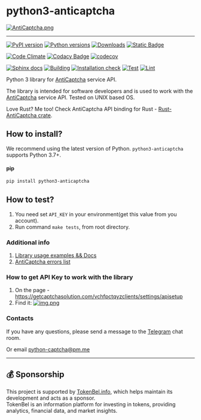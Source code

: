 # python3-anticaptcha

[![AntiCaptcha.png](https://s.vyjava.xyz/files/2024/12-December/17/b18528fc/AntiCaptcha.png)](https://vyjava.xyz/dashboard/image/b18528fc-8572-4167-9d2f-abaacf4e1053)

<hr>

[![PyPI version](https://badge.fury.io/py/python3-anticaptcha.svg)](https://badge.fury.io/py/python3-anticaptcha)
[![Python versions](https://img.shields.io/pypi/pyversions/python3-anticaptcha.svg?logo=python&logoColor=FBE072)](https://badge.fury.io/py/python3-anticaptcha)
[![Downloads](https://static.pepy.tech/badge/python3-anticaptcha/month)](https://pepy.tech/project/python3-anticaptcha)
[![Static Badge](https://img.shields.io/badge/docs-Sphinx-green?label=Documentation&labelColor=gray)](https://andreidrang.github.io/python3-anticaptcha/)

[![Code Climate](https://codeclimate.com/github/AndreiDrang/python3-anticaptcha/badges/gpa.svg)](https://codeclimate.com/github/AndreiDrang/python3-anticaptcha)
[![Codacy Badge](https://app.codacy.com/project/badge/Grade/7f49780f2edb48d4b133833887c850e8)](https://www.codacy.com/gh/AndreiDrang/python3-anticaptcha/dashboard?utm_source=github.com&amp;utm_medium=referral&amp;utm_content=AndreiDrang/python3-anticaptcha&amp;utm_campaign=Badge_Grade)
[![codecov](https://codecov.io/gh/AndreiDrang/python3-anticaptcha/branch/main/graph/badge.svg?token=W92nfZY6Tz)](https://codecov.io/gh/AndreiDrang/python3-anticaptcha)

[![Sphinx docs](https://github.com/AndreiDrang/python3-anticaptcha/actions/workflows/sphinx.yml/badge.svg?branch=release)](https://github.com/AndreiDrang/python3-anticaptcha/actions/workflows/sphinx.yml)
[![Building](https://github.com/AndreiDrang/python3-anticaptcha/actions/workflows/build.yml/badge.svg)](https://github.com/AndreiDrang/python3-anticaptcha/actions/workflows/build.yml)
[![Installation check](https://github.com/AndreiDrang/python3-anticaptcha/actions/workflows/install.yml/badge.svg?branch=main)](https://github.com/AndreiDrang/python3-anticaptcha/actions/workflows/install.yml)
[![Test](https://github.com/AndreiDrang/python3-anticaptcha/actions/workflows/test.yml/badge.svg?branch=main)](https://github.com/AndreiDrang/python3-anticaptcha/actions/workflows/test.yml)
[![Lint](https://github.com/AndreiDrang/python3-anticaptcha/actions/workflows/lint.yml/badge.svg?branch=main)](https://github.com/AndreiDrang/python3-anticaptcha/actions/workflows/lint.yml)


Python 3 library for [AntiCaptcha](https://getcaptchasolution.com/vchfpctqyz) service API.

The library is intended for software developers and is used to work with the [AntiCaptcha](https://getcaptchasolution.com/vchfpctqyz) service API.
Tested on UNIX based OS.

Love Rust? Me too! Check AntiCaptcha API binding for Rust - [Rust-AntiCaptcha crate](https://crates.io/crates/rust-anticaptcha).

## How to install?

We recommend using the latest version of Python. `python3-anticaptcha` supports Python 3.7+.

#### pip

```bash
pip install python3-anticaptcha
```


## How to test?

1. You need set ``API_KEY`` in your environment(get this value from you account).
2. Run command ``make tests``, from root directory.

### Additional info
1. [Library usage examples && Docs](https://andreidrang.github.io/python3-anticaptcha/)
2. [AntiCaptcha errors list](https://getcaptchasolution.com/vchfpctqyzapidoc/errors)


### How to get API Key to work with the library
1. On the page - https://getcaptchasolution.com/vchfpctqyzclients/settings/apisetup
2. Find it: [![img.png](https://s.vyjava.xyz/files/2024/12-December/17/5d6a902c/img.png)](https://vyjava.xyz/dashboard/image/5d6a902c-6997-47dd-af2a-734bde9bd1fb)

### Contacts

If you have any questions, please send a message to the [Telegram](https://t.me/pythoncaptcha) chat room.

Or email python-captcha@pm.me

<hr>

## 💰 Sponsorship

This project is supported by [TokenBel.info](https://dashboard.tokenbel.info/?utm_source=pypi), which helps maintain its development and acts as a sponsor.  
TokenBel is an information platform for investing in tokens, providing analytics, financial data, and market insights.
